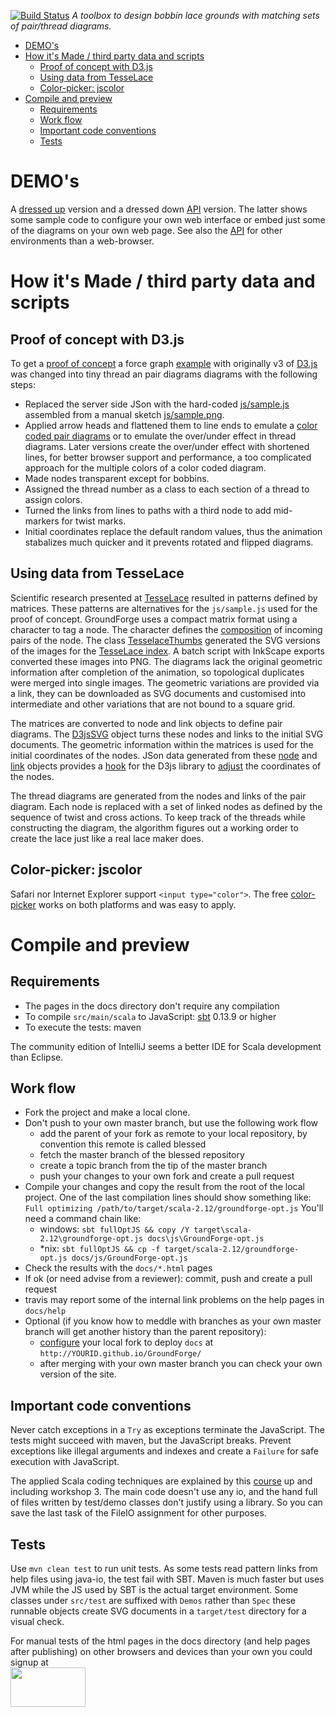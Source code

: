 [![Build Status](https://travis-ci.org/d-bl/GroundForge.svg?branch=master)](https://travis-ci.org/d-bl/GroundForge) 
_A toolbox to design bobbin lace grounds with matching sets of pair/thread diagrams._

- [DEMO's](#demo-s)
- [How it's Made / third party data and scripts](#how-it-s-made---third-party-data-and-scripts)
  * [Proof of concept with D3.js](#proof-of-concept-with-d3js)
  * [Using data from TesseLace](#using-data-from-tesselace)
  * [Color-picker: jscolor](#color-picker--jscolor)
- [Compile and preview](#compile-and-preview)
  * [Requirements](#requirements)
  * [Work flow](#work-flow)
  * [Important code conventions](#important-code-conventions)
  * [Tests](#tests)


DEMO's
======

A [dressed up](https://d-bl.github.io/GroundForge/tiles?patchWidth=12&patchHeight=12&a1=ct&b1=ct&c1=ctc&d1=ctc&b2=ctc&d2=ctc&a3=ct&c3=ct&footside=b,-,a,-&tile=831,4-7,-5-&footsideStitch=ctctt&tileStitch=ctc&headsideStitch=ctctt&shiftColsSW=-2&shiftRowsSW=2&shiftColsSE=2&shiftRowsSE=2) version and a dressed down [API](https://d-bl.github.io/GroundForge/API/) version.
The latter shows some sample code to configure your own web interface or embed just some of the diagrams on your own web page. 
See also the [API](https://d-bl.github.io/GroundForge/docs/API.md) for other environments than a web-browser.


How it's Made / third party data and scripts
============================================

Proof of concept with D3.js
---------------------------

To get a [proof of concept] a force graph [example] with originally v3 of [D3.js] was changed into tiny thread an pair diagrams diagrams with the following steps:

- Replaced the server side JSon with the hard-coded [js/sample.js] assembled from a manual sketch [js/sample.png].
- Applied arrow heads and flattened them to line ends to emulate a [color coded pair diagrams] or to emulate the over/under effect in thread diagrams. Later versions create the over/under effect with shortened lines, for better browser support and performance, a too complicated approach for the multiple colors of a color coded diagram.
- Made nodes transparent except for bobbins.
- Assigned the thread number as a class to each section of a thread to assign colors.
- Turned the links from lines to paths with a third node to add mid-markers for twist marks.
- Initial coordinates replace the default random values, thus the animation stabalizes much quicker and it prevents rotated and flipped diagrams.

[proof of concept]: https://cdn.rawgit.com/d-bl/GroundForge/84eee36/index.html
[example]: http://bl.ocks.org/mbostock/4062045
[D3.js]: http://d3js.org/
[js/sample.js]: https://github.com/d-bl/GroundForge/blob/7a94b67/js/sample.js
[js/sample.png]: https://github.com/d-bl/GroundForge/blob/50421a2/js/sample.png
[color coded pair diagrams]: https://en.wikipedia.org/w/index.php?title=Mesh_grounded_bobbin_lace&oldid=639789191#Worker_pair_versus_two_pair_per_pin


Using data from TesseLace
-------------------------

Scientific research presented at [TesseLace] resulted in patterns defined by matrices.
These patterns are alternatives for the `js/sample.js` used for the proof of concept.
GroundForge uses a compact matrix format using a character to tag a node.
The character defines the [composition] of incoming pairs of the node.
The class [TesselaceThumbs] generated the SVG versions of the images for the [TesseLace index].
A batch script with InkScape exports converted these images into PNG. 
The diagrams lack the original geometric information after completion of the animation,
so topological duplicates were merged into single images.
The geometric variations are provided via a link, they can be downloaded as SVG documents
and customised into intermediate and other variations that are not bound to a square grid.

The matrices are converted to node and link objects to define pair diagrams.
The [D3jsSVG] object turns these nodes and links to the initial SVG documents.
The geometric information within the matrices is used for the initial coordinates of the nodes.
JSon data generated from these [node] and [link] objects provides a [hook]
for the D3js library to [adjust] the coordinates of the nodes. 

The thread diagrams are generated from the nodes and links of the pair diagram.
Each node is replaced with a set of linked nodes as defined by the sequence of twist and cross actions.
To keep track of the threads while constructing the diagram, 
the algorithm figures out a working order to create the lace just like a real lace maker does.

[adjust]: https://github.com/d-bl/GroundForge/blob/master/docs/js/tiles.js#L105
[hook]: https://github.com/d-bl/GroundForge/blob/master/docs/js/tiles.js#L91-L93
[D3jsSVG]: https://github.com/d-bl/GroundForge/blob/master/src/main/scala/dibl/D3jsSVG.scala
[link]: https://github.com/d-bl/GroundForge/blob/918ab7aa3601e709475aa4b80baa388f2bd1161e/src/main/scala/dibl/LinkProps.scala#L36-L44
[node]: https://github.com/d-bl/GroundForge/blob/918ab7aa3601e709475aa4b80baa388f2bd1161e/src/main/scala/dibl/NodeProps.scala#L27-L32
[TesselaceThumbs]: https://github.com/d-bl/GroundForge/blob/918ab7aa3601e709475aa4b80baa388f2bd1161e/src/test/scala/dibl/TesselaceThumbs.scala#L66
[composition]: https://d-bl.github.io/GroundForge/help/images/matrix-template.png
[TesseLace]: http://TesseLace.com
[TesseLace index]: https://d-bl.github.io/GroundForge/help/TesseLace-Index

Color-picker: jscolor
---------------------

Safari nor Internet Explorer support `<input type="color">`. The free [color-picker](http://jscolor.com/) works on both platforms and was easy to apply.


Compile and preview
===================

Requirements
------------

- The pages in the docs directory don't require any compilation
- To compile `src/main/scala` to JavaScript: [sbt] 0.13.9 or higher
- To execute the tests: maven

The community edition of IntelliJ seems a better IDE for Scala development than Eclipse.

[sbt]: http://www.scala-sbt.org/download.html

Work flow
---------

- Fork the project and make a local clone.
- Don't push to your own master branch, but use the following work flow
  - add the parent of your fork as remote to your local repository, by convention this remote is called blessed
  - fetch the master branch of the blessed repository
  - create a topic branch from the tip of the master branch
  - push your changes to your own fork and create a pull request
- Compile your changes and copy the result from the root of the local project.
  One of the last compilation lines should show something like:
  ` Full optimizing /path/to/target/scala-2.12/groundforge-opt.js`
  You'll need a command chain like:
  - windows: `sbt fullOptJS && copy /Y target\scala-2.12\groundforge-opt.js docs\js\GroundForge-opt.js`
  - *nix: `sbt fullOptJS && cp -f target/scala-2.12/groundforge-opt.js docs/js/GroundForge-opt.js`
- Check the results with the `docs/*.html` pages
- If ok (or need advise from a reviewer): commit, push and create a pull request 
- travis may report some of the internal link problems on the help pages in `docs/help`
- Optional (if you know how to meddle with branches as your own master branch
  will get another history than the parent repository):
  - [configure] your local fork to deploy `docs` at `http://YOURID.github.io/GroundForge/` 
  - after merging with your own master branch you can check your own version of the site.

[configure]: https://help.github.com/articles/configuring-a-publishing-source-for-github-pages/#publishing-your-github-pages-site-from-a-docs-folder-on-your-master-branch


Important code conventions
--------------------------

Never catch exceptions in a `Try` as exceptions terminate the JavaScript. The tests might succeed with maven, but the JavaScript breaks. Prevent exceptions like illegal arguments and indexes and create a `Failure` for safe execution with JavaScript.

The applied Scala coding techniques are explained by this [course] up and including workshop 3. The main code doesn't use any io, and the hand full of files written by test/demo classes don't justify using a library. So you can save the last task of the FileIO assignment for other purposes.

[course]: https://github.com/DANS-KNAW/course-scala


Tests
-----

Use `mvn clean test` to run unit tests. As some tests read pattern links from help files using java-io, the test fail with SBT.
Maven is much faster but uses JVM while the JS used by SBT is the actual target environment.
Some classes under `src/test` are suffixed with `Demos` rather than `Spec` these runnable objects create SVG documents in a `target/test` directory for a visual check.

For manual tests of the html pages in the docs directory (and help pages after publishing) on other browsers and devices than your own you could signup at
<br><a href="http://browserstack.com/"><img src="https://p14.zdusercontent.com/attachment/1015988/2pBNLzsRzHKyVmXhbPYFfcqi2?token=eyJhbGciOiJkaXIiLCJlbmMiOiJBMTI4Q0JDLUhTMjU2In0..u4MOjDBdY7uyB7AqmHgHyw.OG_ZUr4mjWRjpV4IE5UH_bEtx-L-4NHCjNVSBjFvNP9X9ugBGhbEmHXVTJlpI-UBmAFBTl2SVYLgE4G474L0Hu37sYTtC5G3ehtEdiUYPn2R-MfM9cxUCJVP_T1PYk9_kZowoF2wSPFvaWphfvO9bk-hykkhDfPeFQ2BHsJlTlHbpNq8Icd4sveUMnJl0zFiy-h3kGo0ImQLRZnNsmEa3qx7JTINhL-bAUpGQKmdpvWAFVhtUIz8ZkntxRnuNi5EtXD1P4tucKH8kSt5gJXnSU_O0M0Ka_pTJgVXpEQMvTs.it94EtvuwAOOEjIRwQ7z1w" width="120" height="63"></a>
